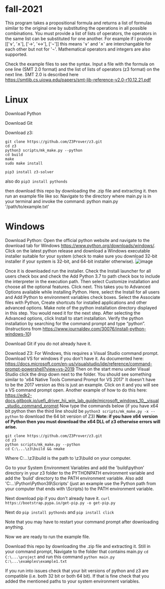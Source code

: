 # fall-2021

This program takes a propositional formula and returns a list of formulas similar to the original one by substituting the operations in all possible combinations. You must provide a list of lists of operators, the operators in the same list can be substituted for one another. For example if I provide [['∨', '∧'], ['→', '↔'], ['¬']] this means '∨' and '∧' are interchangable for each other but not for '¬'. Mathematical operators and integers are also supported.

Check the example files to see the syntax. Input a file with the formula on one line (SMT 2.0 format) and the list of lists of operators (z3 format) on the next line. SMT 2.0 is described here https://smtlib.cs.uiowa.edu/papers/smt-lib-reference-v2.0-r10.12.21.pdf

# Linux

Download Python

Download Git

Download z3:
```
git clone https://github.com/Z3Prover/z3.git
cd z3
python3 scripts/mk_make.py --python
cd build
make
sudo make install

pip3 install z3-solver
```
also do `pip3 install pythonds`

then download this repo by downloading the .zip file and extracting it.
then run an example file like so:
Navigate to the directory where main.py is in your terminal and invoke the command: python main.py '/path/to/example.txt'

# Windows
Download Python:
Open the official python website and navigate to the download tab for Windows https://www.python.org/downloads/windows/. Click on the latest python release and download a Windows executable installer suitable for your system (check to make sure you download 32-bit installer if your system is 32-bit, and 64-bit installer otherwise). 
![image](https://user-images.githubusercontent.com/57302458/130057266-f36c80a5-2f9d-4732-b26f-2fe97549bdf7.png)

Once it is downloaded run the installer. Check the Install launcher for all users check box and check the Add Python 3.7 to path check box to include the interpreter in the execution path. Then select Customize installation and choose all the optional features. Click next. This takes you to Advanced Options available while installing Python. Here, select the Install for all users and Add Python to environment variables check boxes. Select the Associate files with Python, Create shortcuts for installed applications and other advanced options. Make note of the python installation directory displayed in this step. You would need it for the next step.
After selecting the Advanced options, click Install to start installation. Verify the python installation by searching for the command prompt and type “python”. (Instructions from https://www.journaldev.com/30076/install-python-windows-10)

Download Git if you do not already have it.

Download Z3: For Windows, this requires a Visual Studio command prompt. Download VS for windows if you don't have it. As documented here: https://docs.microsoft.com/en-us/visualstudio/ide/reference/command-prompt-powershell?view=vs-2019 Then on the start menu under Visual Studio click the drop down next to the folder. You should see something similar to 'x64 Native Tools Command Prompt for VS 2017' It doesn't have to be the 2017 version as this is just an example. Click on it and you will see a VS command prompt open. Another example of how to do this here: https://edk2-docs.gitbook.io/uefi_driver_hii_win_lab_guide/microsoft_windows_10__visual_studio_command_prompt
Now type the commands below (if you have x64 bit python then the third line should be `python3 scripts/mk_make.py -x --python` to download the 64 bit version of Z3) **Note: if you have x64 version of Python then you must download the x64 DLL of z3 otherwise errors will arise.**
```
git clone https://github.com/Z3Prover/z3.git
cd z3
python scripts/mk_make.py --python
cd C:\...\z3\build && nmake
```
Where C:\...\z3\build is the path to \z3\build on your computer.

Go to your System Environment Variables and add the 'build\python' directory in your z3 folder to the PYTHONPATH environment variable and add the 'build' directory to the PATH environment variable. Also add 'C:\...\Python\Python39\Scripts' (just an example use the Python path from your computer that ends with \Scripts) to the PATH environment variable.

Next download pip if you don't already have it. `curl https://bootstrap.pypa.io/get-pip.py -o get-pip.py`

Next do `pip install pythonds` and `pip install click`

Note that you may have to restart your command prompt after downloading anything.

Now we are ready to run the example file.

Download this repo by downloading the .zip file and extracting it.
Still in your command prompt, Navigate to the folder that contains main.py `cd C:\...\project` and run this command `python main.py C:\...\examples\example1.txt` 

If you run into issues check that your bit versions of python and z3 are compatible (i.e. both 32 bit or both 64 bit). If that is fine check that you added the mentioned paths to your system environment variables.
